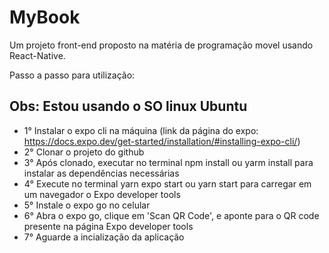 # MyBook
Um projeto front-end proposto na matéria de programação movel usando React-Native.

Passo a passo para utilização:

Obs: Estou usando o SO linux Ubuntu
---

- 1° Instalar o expo cli na máquina (link da página do expo: <https://docs.expo.dev/get-started/installation/#installing-expo-cli/>)
- 2° Clonar o projeto do github
- 3° Após clonado, executar no terminal npm install ou yarm install para instalar as dependências necessárias
- 4° Execute no terminal yarn expo start ou yarn start para carregar em um navegador o Expo developer tools
- 5° Instale o expo go no celular
- 6° Abra o expo go, clique em 'Scan QR Code', e aponte para o QR code presente na página Expo developer tools
- 7° Aguarde a incialização da aplicação
